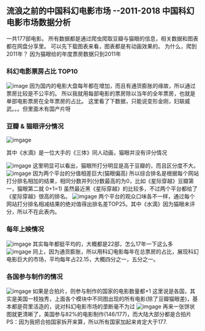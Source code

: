 ## 流浪之前的中国科幻电影市场 --2011-2018 中国科幻电影市场数据分析

一共177部电影。
所有数据都是通过爬虫爬取豆瓣与猫眼的信息，相关数据和图表都在网盘分享里。
可以先下载图表来看，图表都是有动画效果的。
为什么，爬到2011年？
因为猫眼给的年度票房数据只到2011年

### 科幻电影票房占比 TOP10
![image](https://img.nga.178.com/attachments/mon_201902/15/-cckxQ5-9royK1iT3cS12w-b4.png)
因为国内的电影大盘每年都在增加，而且有通货膨胀的缘故，所以通过票房比较是不公平的。
所以我就用每部电影的票房除以当年的全年票房，也就是单部电影票房在全年票房的占比。
这里看了下数据，只能说变形金刚，妇联威武。。。但里面木有国产片呀
### 豆瓣 & 猫眼评分情况 
![imgage](https://img.nga.178.com/attachments/mon_201902/15/-7Q5-j8pwK1dT3cS12w-b4.jpg.medium.jpg)

其中《水滴》是一位大手的《三体》同人动画，猫眼并没有评分情况

 ![imgage](https://img.nga.178.com/attachments/mon_201902/15/-7Q5-fsvpK1dT3cS12w-b4.jpg.medium.jpg)
这里明显可以看出，猫眼所打分明显是高于豆瓣的，而且区分度不大。
  ![imgage](https://img.nga.178.com/attachments/mon_201902/15/-7Q5-6h64ZbT3cS12w-m8.jpg.medium.jpg)
因为两个平台的分值相差巨大(猫眼偏高)
所以综合排名是根据每个网站打分排名相加的结果，相同分数并列(分数最高的为0，比如《星际穿越》豆瓣第一，猫眼第二就 0+1=1)
虽然最近黑《星际穿越》的比较多，不过两个平台都给了《星际穿越》很高的排名。
![imgage](https://img.nga.178.com/attachments/mon_201902/15/-cckxQ5-d6txZaT3cS12w-m8.png)
两个平台的观众口味各不一样，通过每个网站打分排名相减结果的绝对值得出排名差TOP25。其中《水滴》因为猫眼未评分，所以不在此表内。

### 每年上映情况
![imgage](https://img.nga.178.com/attachments/mon_201902/15/-7Q5-hskiKnT3cSm8-b4.jpg.medium.jpg)
其实每年都挺平均的，大概都是22部，怎么17年一下这么多
![imgage](https://img.nga.178.com/attachments/mon_201902/15/-cckxQ5-ct1sKvT3cSm8-b4.png)
同上，因为通货膨胀，所以用科幻电影每年在总票房的占比，展现科幻电影巨大的市场，平均每年占22.15，大概四分之一，五分之一。
### 各国参与制作的情况 
![imgage](https://img.nga.178.com/attachments/mon_201902/15/-7Q5-5ho8KpT3cSm8-b4.jpg.medium.jpg)
如果是合拍片，则参与制作的国家的电影数量都+1
这里说是各国，其实是美国一枝独秀，上面各个模块中不同图出现的所有电影(除了豆瓣猫眼差)，基本都是荷里活造的，说对科幻电影市场的垄断毫不为过
![imgage](https://img.nga.178.com/attachments/mon_201902/15/-cckxQ5-a0prK1dT3cSp0-b4.png)
再来一张饼状图就更清晰了，美国参与82%的电影制作(146/177)，而大陆大部分都是合拍片
PS：因为我把合拍国家拆开来算，所以所有国家加起来肯定大于177.



